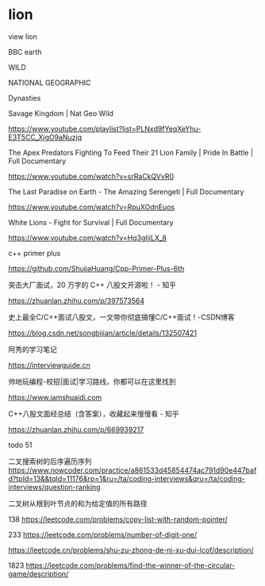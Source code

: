 # lion
view lion


BBC earth

WILD

NATIONAL GEOGRAPHIC

Dynasties




Savage Kingdom | Nat Geo Wild

https://www.youtube.com/playlist?list=PLNxd9fYeqXeYhu-E3T5CC_XjgO9aNuzjq








The Apex Predators Fighting To Feed Their 21 Lion Family | Pride In Battle | Full Documentary

https://www.youtube.com/watch?v=srRaCkQVvR0



The Last Paradise on Earth - The Amazing Serengeti | Full Documentary

https://www.youtube.com/watch?v=RpuXOdnEuos




White Lions - Fight for Survival | Full Documentary

https://www.youtube.com/watch?v=Hq3gIiiLX_8





c++ primer plus

https://github.com/ShujiaHuang/Cpp-Primer-Plus-6th





突击大厂面试，20 万字的 C++ 八股文开源啦！ - 知乎

https://zhuanlan.zhihu.com/p/397573564

史上最全C/C++面试八股文，一文带你彻底搞懂C/C++面试！-CSDN博客

https://blog.csdn.net/songbijian/article/details/132507421


阿秀的学习笔记

https://interviewguide.cn


帅地玩编程-校招|面试|学习路线，你都可以在这里找到

https://www.iamshuaidi.com


C++八股文面经总结（含答案），收藏起来慢慢看 - 知乎

https://zhuanlan.zhihu.com/p/669939217








todo 51

二叉搜索树的后序遍历序列
https://www.nowcoder.com/practice/a861533d45854474ac791d90e447bafd?tpId=13&&tqId=11176&rp=1&ru=/ta/coding-interviews&qru=/ta/coding-interviews/question-ranking


二叉树从根到叶节点的和为给定值的所有路径

138
https://leetcode.com/problems/copy-list-with-random-pointer/

233
https://leetcode.com/problems/number-of-digit-one/


https://leetcode.cn/problems/shu-zu-zhong-de-ni-xu-dui-lcof/description/

1823
https://leetcode.com/problems/find-the-winner-of-the-circular-game/description/



